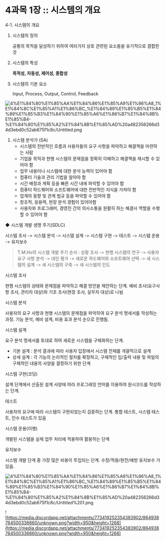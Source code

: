 # 4과목 1장 :: 시스템의 개요

4-1. 시스템의 개요

1. 시스템의 정의

    공통의 목적을 달성하기 위하여 여러가지 상호 관련된 요소들을 유기적으로 결합한 것

2. 시스템의 특성

    **목적성, 자동성, 제어성, 종합성**

1. 시스템의 기본 요소

    Input, Process, Output, Control, Feedback

![4%E1%84%80%E1%85%AA%E1%84%86%E1%85%A9%E1%86%A8_1%E1%84%8C%E1%85%A1%E1%86%BC_%E1%84%89%E1%85%B5%E1%84%89%E1%85%B3%E1%84%90%E1%85%A6%E1%86%B7%E1%84%8B%E1%85%B4-%E1%84%80%E1%85%A2%E1%84%8B%E1%85%AD%20a482356266d34d3ebd0c52ab675f1c8c/Untitled.png](4%E1%84%80%E1%85%AA%E1%84%86%E1%85%A9%E1%86%A8_1%E1%84%8C%E1%85%A1%E1%86%BC_%E1%84%89%E1%85%B5%E1%84%89%E1%85%B3%E1%84%90%E1%85%A6%E1%86%B7%E1%84%8B%E1%85%B4-%E1%84%80%E1%85%A2%E1%84%8B%E1%85%AD%20a482356266d34d3ebd0c52ab675f1c8c/Untitled.png)

1. 시스템 분석가 (SA)
    - 시스템의 전반적인 흐름과 사용자들의 요구 사항을 파악하고 해결책을 마련하는 사람
    - 기업을 목적과 현행 시스템의 문제점을 정확히 이해하고 해결책을 제시할 수 있어야 함
    - 업무 내용이나 시스템에 대한 분석 능력이 있어야 함
    - 컴퓨터 기술과 관리 기법을 알아야 함
    - 시간 배정과 계획 등을 빠른 시간 내에 파악할 수 있어야 함
    - 컴퓨터 하드웨어와 소프트웨어에 대한 전반적인 지식을 가져야 함
    - 업계의 동향 및 관계 법규 등을 파악할 수 있어야 함
    - 창조적, 응용력, 현장 분석 경험이 있어야함
    - 사용자와 프로그래머, 경영진 간의 의사소통을 원활히 하는 해결사 역할을 수행할 수 있어야 함

◆ 시스템 개발 생명 주기(SDLC)

시스템 조사 -> 시스템 분석 -> 시스템 설계 -> 시스템 구현 -> 테스트 -> 시스템 운용 -> 유지보수

> T.M.Ho의 시스템 개발 주기 순서 : 상황 조사 -> 현행 시스템의 연구 -> 사용자 요구 사항 분석 -> 대인 평가 -> 새로운 하드웨어와 소프트웨어 선택 -> 새 시스템의 설계 -> 새 시스템의 구축 -> 새 시스템의 인도

시스템 조사

현행 시스템의 상태와 문제점을 파악하고 해결 방안을 제안하는 단계.
예비 조사(요구사항 조사, 관리자 대상)와 기초 조사(현장 조사, 실무자 대상)로 나뉨

시스템 분석

사용자의 요구 사항과 현행 시스템의 문제점을 파악하여 요구 분석 명세서를 작성하는 과정.
기능 분석, 예비 설계, 비용 효과 분석 순으로 진행됨.

시스템 설계

요구 분석 명세서를 토대로 하여 새로운 시스템을 구체화하는 단계.

- 기본 설계 : 분석 결과에 따라 사용자 입장에서 시스템 전체를 개괄적으로 설계
- 상세 설계 : 각 기능의 논리적인 절차를 확정하고, 구체적인 입/출력 내용 및 파일의 구체적인 내용의 사양을 결정하기 위한 단계

시스템 구현(코딩)

설계 단계에서 산출된 설계 사양에 따라 프로그래밍 언어를 이용하여 원시코드를 작성하는 단계.

테스트

사용자의 요구에 따라 시스템이 구현되었는지 검증하는 단계.
통합 테스트, 시스템 테스트, 인수 테스트가 있음

시스템 운용(이행)

개발된 시스템을 실제 업무 처리에 적용하여 활용하는 단계

유지보수

시스템 개발 단계 중 가장 많은 비용이 투입되는 단계.
수정/적용/완전/예방 유지보수 가 있음.

![4%E1%84%80%E1%85%AA%E1%84%86%E1%85%A9%E1%86%A8_1%E1%84%8C%E1%85%A1%E1%86%BC_%E1%84%89%E1%85%B5%E1%84%89%E1%85%B3%E1%84%90%E1%85%A6%E1%86%B7%E1%84%8B%E1%85%B4-%E1%84%80%E1%85%A2%E1%84%8B%E1%85%AD%20a482356266d34d3ebd0c52ab675f1c8c/Untitled%201.png](4%E1%84%80%E1%85%AA%E1%84%86%E1%85%A9%E1%86%A8_1%E1%84%8C%E1%85%A1%E1%86%BC_%E1%84%89%E1%85%B5%E1%84%89%E1%85%B3%E1%84%90%E1%85%A6%E1%86%B7%E1%84%8B%E1%85%B4-%E1%84%80%E1%85%A2%E1%84%8B%E1%85%AD%20a482356266d34d3ebd0c52ab675f1c8c/Untitled%201.png)

![https://media.discordapp.net/attachments/773419252354383902/864938764500336660/unknown.png?width=950&height=1268](https://media.discordapp.net/attachments/773419252354383902/864938764500336660/unknown.png?width=950&height=1268)